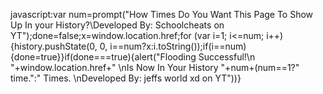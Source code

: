 javascript:var num=prompt("How Times Do You Want This Page To Show Up In your History?\Developed By:  Schoolcheats on  YT");done=false;x=window.location.href;for (var i=1; i<=num; i++){history.pushState(0, 0, i==num?x:i.toString());if(i==num){done=true}}if(done===true){alert("Flooding Successful!\n "+window.location.href+" \nIs Now In Your History "+num+(num==1?" time.":" Times. \nDeveloped By: jeffs world xd on  YT"))}
